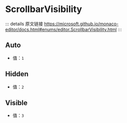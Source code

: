 # ScrollbarVisibility

<backTop />
        
::: details 原文链接
https://microsoft.github.io/monaco-editor/docs.html#enums/editor.ScrollbarVisibility.html
:::

## Auto
- 值：`1`
## Hidden
- 值：`2`
## Visible
- 值：`3`